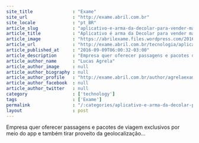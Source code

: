 ```yaml
---
site_title               : "Exame"
site_url                 : "http://exame.abril.com.br"
site_locale              : "pt_BR"
article_slug             : "aplicativo-e-arma-da-decolar-para-vender-mais-viagens"
article_title            : "Aplicativo é arma da Decolar para vender mais viagens"
article_image            : "https://abrilexame.files.wordpress.com/2016/09/size_960_16_9_decolar-com.jpg?quality=70&strip=all&w=960"
article_url              : "http://exame.abril.com.br/tecnologia/aplicativo-e-arma-da-decolar-para-vender-mais-viagens/"
article_published_at     : "2016-09-09T06:00:32-03:00"
article_description      : "Empresa quer oferecer passagens e pacotes de viagem exclusivos por meio do app e também tirar proveito da geolocalização..."
article_author_name      : "Lucas Agrela"
article_author_image     : null
article_author_biography : null
article_author_profile   : "http://exame.abril.com.br/author/agrelaexame/"
article_author_facebook  : null
article_author_twitter   : null
category                 : ['technology']
tags                     : ['Exame']
permalink                : "/:categories/aplicativo-e-arma-da-decolar-para-vender-mais-viagens/"
layout                   : post
---
```


Empresa quer oferecer passagens e pacotes de viagem exclusivos por meio do app e também tirar proveito da geolocalização...
